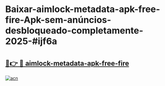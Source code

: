 # Baixar-aimlock-metadata-apk-free-fire-Apk-sem-anúncios-desbloqueado-completamente-2025-#ijf6a

# <h2><a href="https://ainizakaria.my?title=aimlock-metadata-apk-free-fire&ref=24M">🔗👉 🔴 aimlock-metadata-apk-free-fire</a></h2>

[![acn](https://github.com/user-attachments/assets/0f9c940e-d8b0-45ae-aac7-cd30a18b3e1c)](https://ainizakaria.my?title=aimlock-metadata-apk-free-fire&ref=24M)

